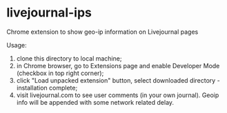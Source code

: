 # livejournal-ips

Chrome extension to show geo-ip information on Livejournal pages

Usage: 

1. clone this directory to local machine;
2. in Chrome browser, go to Extensions page and enable Developer Mode (checkbox in top right corner);
3. click "Load unpacked extension" button, select downloaded directory - installation complete;
4. visit livejournal.com to see user comments (in your own journal). Geoip info will be appended with some network related delay.


 

